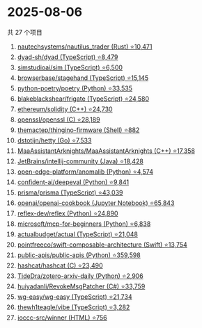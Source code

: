 # 2025-08-06

共 27 个项目

<!-- BEGIN GITHUB -->
<!-- 最后更新时间 2025-08-06 22:14:29 +0800 -->
1. [nautechsystems/nautilus_trader (Rust) ⭐10,471](https://github.com/nautechsystems/nautilus_trader)
1. [dyad-sh/dyad (TypeScript) ⭐8,479](https://github.com/dyad-sh/dyad)
1. [simstudioai/sim (TypeScript) ⭐6,500](https://github.com/simstudioai/sim)
1. [browserbase/stagehand (TypeScript) ⭐15,145](https://github.com/browserbase/stagehand)
1. [python-poetry/poetry (Python) ⭐33,535](https://github.com/python-poetry/poetry)
1. [blakeblackshear/frigate (TypeScript) ⭐24,580](https://github.com/blakeblackshear/frigate)
1. [ethereum/solidity (C++) ⭐24,730](https://github.com/ethereum/solidity)
1. [openssl/openssl (C) ⭐28,189](https://github.com/openssl/openssl)
1. [themactep/thingino-firmware (Shell) ⭐882](https://github.com/themactep/thingino-firmware)
1. [dstotijn/hetty (Go) ⭐7,533](https://github.com/dstotijn/hetty)
1. [MaaAssistantArknights/MaaAssistantArknights (C++) ⭐17,358](https://github.com/MaaAssistantArknights/MaaAssistantArknights)
1. [JetBrains/intellij-community (Java) ⭐18,428](https://github.com/JetBrains/intellij-community)
1. [open-edge-platform/anomalib (Python) ⭐4,574](https://github.com/open-edge-platform/anomalib)
1. [confident-ai/deepeval (Python) ⭐9,841](https://github.com/confident-ai/deepeval)
1. [prisma/prisma (TypeScript) ⭐43,039](https://github.com/prisma/prisma)
1. [openai/openai-cookbook (Jupyter Notebook) ⭐65,843](https://github.com/openai/openai-cookbook)
1. [reflex-dev/reflex (Python) ⭐24,890](https://github.com/reflex-dev/reflex)
1. [microsoft/mcp-for-beginners (Python) ⭐6,838](https://github.com/microsoft/mcp-for-beginners)
1. [actualbudget/actual (TypeScript) ⭐21,048](https://github.com/actualbudget/actual)
1. [pointfreeco/swift-composable-architecture (Swift) ⭐13,754](https://github.com/pointfreeco/swift-composable-architecture)
1. [public-apis/public-apis (Python) ⭐359,598](https://github.com/public-apis/public-apis)
1. [hashcat/hashcat (C) ⭐23,490](https://github.com/hashcat/hashcat)
1. [TideDra/zotero-arxiv-daily (Python) ⭐2,906](https://github.com/TideDra/zotero-arxiv-daily)
1. [huiyadanli/RevokeMsgPatcher (C#) ⭐33,759](https://github.com/huiyadanli/RevokeMsgPatcher)
1. [wg-easy/wg-easy (TypeScript) ⭐21,734](https://github.com/wg-easy/wg-easy)
1. [thewh1teagle/vibe (TypeScript) ⭐3,282](https://github.com/thewh1teagle/vibe)
1. [ioccc-src/winner (HTML) ⭐756](https://github.com/ioccc-src/winner)
<!-- END GITHUB -->